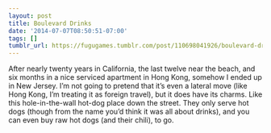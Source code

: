 ```yaml
---
layout: post
title: Boulevard Drinks
date: '2014-07-07T08:50:51-07:00'
tags: []
tumblr_url: https://fugugames.tumblr.com/post/110698041926/boulevard-drinks
---
```

After nearly twenty years in California, the last twelve near the beach, and six months in a nice serviced apartment in Hong Kong, somehow I ended up in New Jersey. I’m not going to pretend that it’s even a lateral move (like Hong Kong, I’m treating it as foreign travel), but it does have its charms. Like this hole-in-the-wall hot-dog place down the street. They only serve hot dogs (though from the name you’d think it was all about drinks), and you can even buy raw hot dogs (and their chili), to go.

